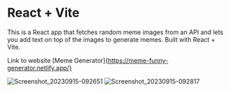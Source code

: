 # React + Vite

This is a React app that fetches random meme images from an API and lets you add text on top of the images to generate memes.
Built with React + Vite.

Link to website [Meme Generator]{https://meme-funny-generator.netlify.app/}

![Screenshot_20230915-092651](https://github.com/Dauntlesshokage/random-meme-generator/assets/30351895/874f31b9-a657-4e62-abd3-841992f9e3ef)
![Screenshot_20230915-092817](https://github.com/Dauntlesshokage/random-meme-generator/assets/30351895/4a9bdc5d-586d-4e9a-994c-8fa7b325ac4f)
